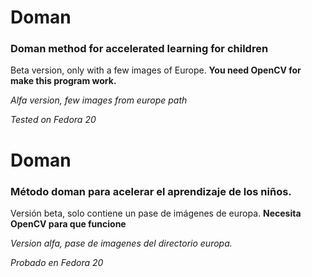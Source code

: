 # Doman

### Doman method for accelerated learning for children

Beta version, only with a few images of Europe.
**You need OpenCV for make this program work.**

*Alfa version, few images from europe path*

*Tested on Fedora 20*

# Doman

### Método doman para acelerar el aprendizaje de los niños.

Versión beta, solo contiene un pase de imágenes de europa.
**Necesita OpenCV para que funcione**

*Version alfa, pase de imagenes del directorio europa.*

*Probado en Fedora 20*